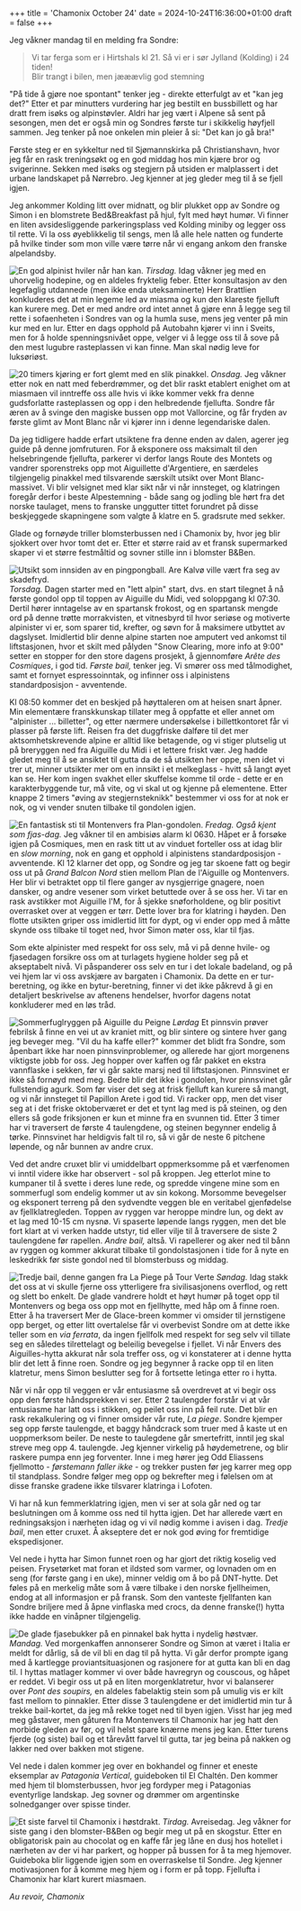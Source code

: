 +++
title = 'Chamonix October 24'
date = 2024-10-24T16:36:00+01:00
draft = false
+++

Jeg våkner mandag til en melding fra Sondre:
> Vi tar ferga som er i Hirtshals kl 21. Så vi er i sør Jylland (Kolding) i 24 tiden!  
> Blir trangt i bilen, men jææævlig god stemning

"På tide å gjøre noe spontant" tenker jeg - direkte etterfulgt av et "kan jeg det?" Etter et par minutters vurdering har jeg bestilt en bussbillett og har dratt frem isøks og alpinstøvler. Aldri har jeg vært i Alpene så sent på sesongen, men det er også min og Sondres første tur i skikkelig høyfjell sammen. Jeg tenker på noe onkelen min pleier å si: "Det kan jo gå bra!"

Første steg er en sykkeltur ned til Sjømannskirka på Christianshavn, hvor jeg får en rask treningsøkt og en god middag hos min kjære bror og svigerinne. Sekken med isøks og stegjern på utsiden er malplassert i det urbane landskapet på Nørrebro. Jeg kjenner at jeg gleder meg til å se fjell igjen.

Jeg ankommer Kolding litt over midnatt, og blir plukket opp av Sondre og Simon i en blomstrete Bed&Breakfast på hjul, fylt med høyt humør. Vi finner en liten avsidesliggende parkeringsplass ved Kolding miniby og legger oss til rette. Vi la oss øyeblikkelig til sengs, men lå alle hele natten og funderte på hvilke tinder som mon ville være tørre når vi engang ankom den franske alpelandsby.

![En god alpinist hviler når han kan.](/img/chamonix-oct-24-naptime.png)
_Tirsdag._ Idag våkner jeg med en uhorvelig hodepine, og en aldeles fryktelig feber. Etter konsultasjon av den legefaglig utdannede (men ikke enda uteksaminerte) Herr Brattlien konkluderes det at min legeme led av miasma og kun den klareste fjelluft kan kurere meg. 
Det er med andre ord intet annet å gjøre enn å legge seg til rette i sofaenheten i Sondres van og la humla suse, mens jeg venter på min kur med en lur.
Etter en dags opphold på Autobahn kjører vi inn i Sveits, men for å holde spenningsnivået oppe, velger vi å legge oss til å sove på den mest lugubre rasteplassen vi kan finne. Man skal nødig leve for luksøriøst. 

![20 timers kjøring er fort glemt med en slik pinakkel.](/img/chamonix-oct-24-wed-view.jpg)
_Onsdag._ Jeg våkner etter nok en natt med feberdrømmer, og det blir raskt etablert enighet om at miasmaen vil inntreffe oss alle hvis vi ikke kommer vekk fra denne gudsforlatte rasteplassen og opp i den helbredende fjellufta.
Sondre får æren av å svinge den magiske bussen opp mot Vallorcine, og får fryden av første glimt av Mont Blanc når vi kjører inn i denne legendariske dalen. 

Da jeg tidligere hadde erfart utsiktene fra denne enden av dalen, agerer jeg guide på denne jomfruturen. For å eksponere oss maksimalt til den helsebringende fjellufta, parkerer vi derfor langs Route des Montets og vandrer sporenstreks opp mot Aiguillette d'Argentiere, en særdeles tilgjengelig pinakkel med tilsvarende særskilt utsikt over Mont Blanc-massivet. 
Vi blir velsignet med klar sikt når vi når innsteget, og klatringen foregår derfor i beste Alpestemning - både sang og jodling ble hørt fra det norske taulaget, mens to franske unggutter tittet forundret på disse beskjeggede skapningene som valgte å klatre en 5. gradsrute med sekker.

Glade og fornøyde triller blomsterbussen ned i Chamonix by, hvor jeg blir sjokkert over hvor tomt det er. Etter et større raid av et fransk supermarked skaper vi et større festmåltid og sovner stille inn i blomster B&Ben.

![Utsikt som innsiden av en pingpongball. Are Kalvø ville vært fra seg av skadefryd.](/img/chamonix-oct-24-thur-view.jpg)
_Torsdag._
Dagen starter med en "lett alpin" start, dvs. en start tilegnet å nå første gondol opp til toppen av Aiguille du Midi, ved soloppgang kl 07:30. 
Dertil hører inntagelse av en spartansk frokost, og en spartansk mengde ord på denne trøtte morrakvisten, et vitnesbyrd til hvor seriøse og motiverte alpinister vi er, som sparer tid, krefter, og søvn for å maksimere utbyttet av dagslyset. 
Imidlertid blir denne alpine starten noe amputert ved ankomst til liftstasjonen, hvor et skilt med pålyden "Snow Clearing, more info at 9:00" setter en stopper for den store dagens prosjekt, å gjennomføre _Arête des Cosmiques_, i god tid. _Første bail,_ tenker jeg.
Vi smører oss med tålmodighet, samt et fornyet espressoinntak, og infinner oss i alpinistens standardposisjon - avventende.

Kl 08:50 kommer det en beskjed på høyttaleren om at heisen snart åpner. Min elementære franskkunskap tillater meg å oppfatte et eller annet om "alpinister ... billetter", og etter nærmere undersøkelse i billettkontoret får vi plasser på første lift.
Reisen fra det duggfriske dalføre til det mer aktsomhetskrevende alpine er alltid like betagende, og vi stiger plutselig ut på breryggen ned fra Aiguille du Midi i et lettere friskt vær.
Jeg hadde gledet meg til å se ansiktet til gutta da de så utsikten her oppe, men idet vi trer ut, minner utsikter mer om en innsikt i et melkeglass - hvitt så langt øyet kan se.
Her kom ingen svakhet eller skuffelse komme til orde - dette er en karakterbyggende tur, må vite, og vi skal ut og kjenne på elementene.
Etter knappe 2 timers "øving av stegjernsteknikk" bestemmer vi oss for at nok er nok, og vi vender snuten tilbake til gondolen igjen.

![En fantastisk sti til Montenvers fra Plan-gondolen.](/img/chamonix-oct-24-fri-trail.jpg)
_Fredag. Også kjent som fjas-dag._
Jeg våkner til en ambisiøs alarm kl 0630. Håpet er å forsøke igjen på Cosmiques, men en rask titt ut av vinduet forteller oss at idag blir en _slow morning_, nok en gang et opphold i alpinistens standardposisjon - avventende.
Kl 12 klarner det opp, og Sondre og jeg tar skoene fatt og begir oss ut på _Grand Balcon Nord_ stien mellom Plan de l'Aiguille og Montenvers.
Her blir vi betraktet opp til flere ganger av nysgjerrige gnagere, noen dansker, og andre vesener som virket betuttede over å se oss her.
Vi tar en rask avstikker mot Aiguille l'M, for å sjekke snøforholdene, og blir positivt overrasket over at veggen er tørr. Dette lover bra for klatring i høyden. 
Den flotte utsikten griper oss imidlertid litt for dypt, og vi ender opp med å måtte skynde oss tilbake til toget ned, hvor Simon møter oss, klar til fjas.

Som ekte alpinister med respekt for oss selv, må vi på denne hvile- og fjasedagen forsikre oss om at turlagets hygiene holder seg på et akseptabelt nivå. 
Vi påspanderer oss selv en tur i det lokale badeland, og på vei hjem lar vi oss avskjære av bargaten i Chamonix. 
Da dette en er tur-beretning, og ikke en bytur-beretning, finner vi det ikke påkrevd å gi en detaljert beskrivelse av aftenens hendelser, hvorfor dagens notat konkluderer med en løs tråd. 

![Sommerfuglryggen på Aiguille du Peigne](/img/chamonix-oct-24-sat-papillon.jpg)
_Lørdag_
Et pinnsvin prøver febrilsk å finne en vei ut av kraniet mitt, og blir sintere og sintere hver gang jeg beveger meg.
"Vil du ha kaffe eller?" kommer det blidt fra Sondre, som åpenbart ikke har noen pinnsvinproblemer, og allerede har gjort morgenens viktigste jobb for oss.
Jeg hopper over kaffen og får pakket en ekstra vannflaske i sekken, før vi går sakte marsj ned til liftstasjonen. Pinnsvinet er ikke så fornøyd med meg. 
Bedre blir det ikke i gondolen, hvor pinnsvinet går fullstendig agurk.
Som før viser det seg at frisk fjelluft kan kurere så mangt, og vi når innsteget til Papillon Arete i god tid. 
Vi racker opp, men det viser seg at i det friske oktoberværet er det et tynt lag med is på steinen, og den ellers så gode friksjonen er kun et minne fra en svunnen tid. 
Etter 3 timer har vi traversert de første 4 taulengdene, og steinen begynner endelig å tørke. 
Pinnsvinet har heldigvis falt til ro, så vi går de neste 6 pitchene løpende, og når bunnen av andre crux.

Ved det andre cruxet blir vi umiddelbart oppmerksomme på et værfenomen vi inntil videre ikke har observert - sol på kroppen.
Jeg etterlot mine to kumpaner til å svette i deres lune rede, og spredde vingene mine som en sommerfugl som endelig kommer ut av sin kokong. Morsomme bevegelser og eksponert terreng på den sydvendte veggen ble en veritabel gjenfødelse av fjellklatregleden. 
Toppen av ryggen var heroppe mindre lun, og dekt av et lag med 10-15 cm nysnø. Vi spaserte løpende langs ryggen, men det ble fort klart at vi verken hadde utstyr, tid eller vilje til å traversere de siste 2 taulengdene før rapellen. _Andre bail,_ altså. 
Vi rapellerer og aker ned til bånn av ryggen og kommer akkurat tilbake til gondolstasjonen i tide for å nyte en leskedrikk før siste gondol ned til blomsterbuss og middag.

![Tredje bail, denne gangen fra La Piege på Tour Verte](/img/chamonix-oct-24-sun-piege.jpg)
_Søndag._
Idag stakk det oss at vi skulle fjerne oss ytterligere fra sivilisasjonens overflod, og rett og slett bo enkelt.
De glade vandrere holdt et høyt humør på toget opp til Montenvers og bega oss opp mot en fjellhytte, med håp om å finne roen.
Etter å ha traversert Mer de Glace-breen kommer vi omsider til jernstigene opp berget, og etter litt overtalelse får vi overbevist Sondre om at dette ikke teller som en _via ferrata_, da ingen fjellfolk med respekt for seg selv vil tillate seg en således tilrettelagt og beleilig bevegelse i fjellet.
Vi når Envers des Aiguilles-hytta akkurat når sola treffer oss, og vi konstaterer at i denne hytta blir det lett å finne roen. Sondre og jeg begynner å racke opp til en liten klatretur, mens Simon beslutter seg for å fortsette letinga etter ro i hytta. 

Når vi når opp til veggen er vår entusiasme så overdrevet at vi begir oss opp den første håndsprekken vi ser. Etter 2 taulengder forstår vi at vår entusiasme har latt oss i stikken, og peilet oss inn på feil rute. Det blir en rask rekalkulering og vi finner omsider vår rute, _La piege_. Sondre kjemper seg opp første taulengde, et baggy håndcrack som truer med å kaste ut en uoppmerksom beiler. De neste to taulegdene går smertefritt, inntil jeg skal streve meg opp 4. taulengde. Jeg kjenner virkelig på høydemetrene, og blir raskere pumpa enn jeg forventer. Inne i meg hører jeg Odd Eliassens fjellmotto - _førstemann faller ikke_ - og trekker pusten før jeg karrer meg opp til standplass. Sondre følger meg opp og bekrefter meg i følelsen om at disse franske gradene ikke tilsvarer klatringa i Lofoten.

Vi har nå kun femmerklatring igjen, men vi ser at sola går ned og tar beslutningen om å komme oss ned til hytta igjen. Det har allerede vært en redningsaksjon i nærheten idag og vi vil nødig komme i avisen i dag. _Tredje bail_, men etter cruxet. Å akseptere det er nok god øving for fremtidige ekspedisjoner. 

Vel nede i hytta har Simon funnet roen og har gjort det riktig koselig ved peisen. Frysetørket mat foran et ildsted som varmer, og lovnaden om en seng (for første gang i en uke), minner veldig om å bo på DNT-hytte. Det føles på en merkelig måte som å være tilbake i den norske fjellheimen, endog at all informasjon er på fransk. Som den vanteste fjellfanten kan Sondre briljere med å åpne vinflaska med crocs, da denne franske(!) hytta ikke hadde en vinåpner tilgjengelig.

![De glade fjasebukker på en pinnakel bak hytta i nydelig høstvær.](/img/chamonix-oct-24-mon-pont.jpg)
_Mandag._
Ved morgenkaffen annonserer Sondre og Simon at været i Italia er meldt for dårlig, så de vil bli en dag til på hytta. Vi går derfor prompte igang med å kartlegge proviantsituasjonen og rasjonere for at gutta kan bli en dag til. I hyttas matlager kommer vi over både havregryn og couscous, og håpet er reddet. 
Vi begir oss ut på en liten morgenklatretur, hvor vi balanserer over _Pont des soupirs,_ en aldeles fabelaktig stein som på umulig vis er kilt fast mellom to pinnakler.
Etter disse 3 taulengdene er det imidlertid min tur å trekke bail-kortet, da jeg må rekke toget ned til byen igjen. Visst har jeg med meg gåstaver, men gåturen fra Montenvers til Chamonix har jeg hatt den morbide gleden av før, og vil helst spare knærne mens jeg kan. Etter turens fjerde (og siste) bail og et tårevått farvel til gutta, tar jeg beina på nakken og lakker ned over bakken mot stigene.

Vel nede i dalen kommer jeg over en bokhandel og finner et eneste eksemplar av _Patagonia Vertical_, guideboken til El Chaltén. Den kommer med hjem til blomsterbussen, hvor jeg fordyper meg i Patagonias eventyrlige landskap. Jeg sovner og drømmer om argentinske solnedganger over spisse tinder.

![Et siste farvel til Chamonix i høstdrakt.](/img/chamonix-oct-24-tue-balcon.jpg)
_Tirdag._ 
Avreisedag. Jeg våkner for siste gang i den blomster-B&Ben og begir meg ut på en skogstur. Etter en obligatorisk pain au chocolat og en kaffe får jeg låne en dusj hos hotellet i nærheten av der vi har parkert, og hopper på bussen for å ta meg hjemover. Guideboka blir liggende igjen som en overraskelse til Sondre. Jeg kjenner motivasjonen for å komme meg hjem og i form er på topp. Fjellufta i Chamonix har klart kurert miasmaen.

_Au revoir, Chamonix_ 